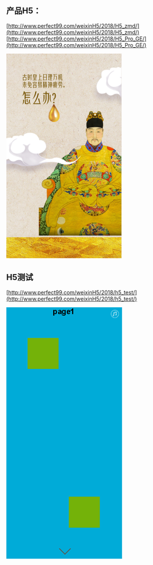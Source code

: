 
## 产品H5：
[http://www.perfect99.com/weixinH5/2018/H5_zmd/](http://www.perfect99.com/weixinH5/2018/H5_zmd/)
[http://www.perfect99.com/weixinH5/2018/H5_Pro_GE/](http://www.perfect99.com/weixinH5/2018/H5_Pro_GE/)

‌![image-20200611160351169](../../assets/image-20200611160351169.png)



## H5测试

[‌http://www.perfect99.com/weixinH5/2018/h5_test/](‌http://www.perfect99.com/weixinH5/2018/h5_test/)

![image-20200611160329057](../../assets/image-20200611160329057.png)
